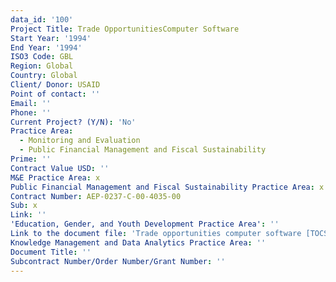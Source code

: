 ```yaml
---
data_id: '100'
Project Title: Trade OpportunitiesComputer Software
Start Year: '1994'
End Year: '1994'
ISO3 Code: GBL
Region: Global
Country: Global
Client/ Donor: USAID
Point of contact: ''
Email: ''
Phone: ''
Current Project? (Y/N): 'No'
Practice Area:
  - Monitoring and Evaluation
  - Public Financial Management and Fiscal Sustainability
Prime: ''
Contract Value USD: ''
M&E Practice Area: x
Public Financial Management and Fiscal Sustainability Practice Area: x
Contract Number: AEP-0237-C-00-4035-00
Sub: x
Link: ''
'Education, Gender, and Youth Development Practice Area': ''
Link to the document file: 'Trade opportunities computer software [TOCS] : system overview and proposal'
Knowledge Management and Data Analytics Practice Area: ''
Document Title: ''
Subcontract Number/Order Number/Grant Number: ''
---
```

